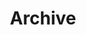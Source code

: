---
# Featured tags need to have either the `list` or `grid` layout (PRO only).
layout: list

# The title of the tag's page.
title: Archive

# The name of the tag, used in a post's front matter (e.g. tags: [<slug>]).
slug: archive

# (Optional) Write a short (~150 characters) description of this featured tag.
description: >
  Past Archives

# (Optional) You can disable grouping posts by date.
no_groups: true

# Exclude this example category from the sitemap.
# DON'T USE THIS SETTING IN YOUR CATEGORIES!
sitemap: false
---